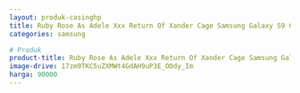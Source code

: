 ```yaml
---
layout: produk-casinghp
title: Ruby Rose As Adele Xxx Return Of Xander Cage Samsung Galaxy S9 Case
categories: samsung

# Produk
product-title: Ruby Rose As Adele Xxx Return Of Xander Cage Samsung Galaxy S9 Case
image-drive: 17zm9TKC5uZXMWt4GdAH9uP3E_OOdy_Im
harga: 90000
---
```

